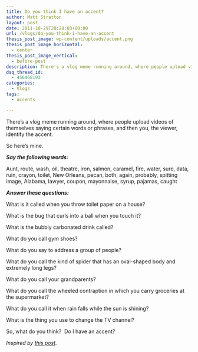 ```yaml
---
title: Do you think I have an accent?
author: Matt Stratton
layout: post
date: 2011-10-29T20:28:03+00:00
url: /vlogs/do-you-think-i-have-an-accent
thesis_post_image: wp-content/uploads/accent.png
thesis_post_image_horizontal:
  - center
thesis_post_image_vertical:
  - before-post
description: There's a vlog meme running around, where people upload videos of themselves saying certain words or phrases, and then you, the viewer, identify the accent. So here's mine.
dsq_thread_id:
  - 456468193
categories:
  - Vlogs
tags:
  - accents

---
```

There&#8217;s a vlog meme running around, where people upload videos of themselves saying certain words or phrases, and then you, the viewer, identify the accent.

So here&#8217;s mine.



**_Say the following words:_**
  
Aunt, route, wash, oil, theatre, iron, salmon, caramel, fire, water, sure, data, ruin, crayon, toilet, New Orleans, pecan, both, again, probably, spitting image, Alabama, lawyer, coupon, mayonnaise, syrup, pajamas, caught

**_Answer these questions:_**
  
What is it called when you throw toilet paper on a house?
  
What is the bug that curls into a ball when you touch it?
  
What is the bubbly carbonated drink called?
  
What do you call gym shoes?
  
What do you say to address a group of people?
  
What do you call the kind of spider that has an oval-shaped body and extremely long legs?
  
What do you call your grandparents?
  
What do you call the wheeled contraption in which you carry groceries at the supermarket?
  
What do you call it when rain falls while the sun is shining?
  
What is the thing you use to change the TV channel?

So, what do you think?  Do I have an accent?

_Inspired by <a href="https://stateiamin.com/?p=1797" target="_blank">this post</a>._